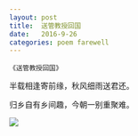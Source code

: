 ```yaml
---
layout: post
title:  送管教授回国
date:   2016-9-26
categories: poem farewell
---
```

`《送管教授回国》` 

半载相逢寄前缘，秋风细雨送君还。 

归乡自有乡间趣，今朝一别重聚难。

<!--more-->

![]({{site.url}}/Images/29.png)

<script>
  (function(i,s,o,g,r,a,m){i['GoogleAnalyticsObject']=r;i[r]=i[r]||function(){
  (i[r].q=i[r].q||[]).push(arguments)},i[r].l=1*new Date();a=s.createElement(o),
  m=s.getElementsByTagName(o)[0];a.async=1;a.src=g;m.parentNode.insertBefore(a,m)
  })(window,document,'script','https://www.google-analytics.com/analytics.js','ga');

  ga('create', 'UA-85986843-1', 'auto');
  ga('send', 'pageview');

</script>